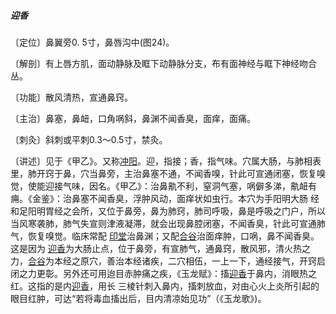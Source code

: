 ##### 迎香

〔定位〕鼻翼旁0. 5寸，鼻唇沟中(图24)。

〔解剖〕有上唇方肌，面动静脉及眶下动静脉分支，布有面神经与眶下神经吻合丛。

〔功能〕散风清热，宣通鼻窍。

〔主治〕鼻塞，鼻衄，口角㖞斜，鼻渊不闻香臭，面痒，面痛。

〔刺灸〕斜刺或平刺0.3〜0.5寸，禁灸。

〔讲述〕见于《甲乙》。又称[冲阳](https://www.gmzyjc.com/read/zjs/zjs3.1.1-3-0.1.3.3.42.md)。迎，指接；香，指气味。穴属大肠，与肺相表里，肺开窍于鼻，穴当鼻旁，主治鼻塞不通，不闻香嗅，针此可宣通闭塞，恢复嗅觉，使能迎接气味，因名。《甲乙》：治鼻鼽不利，窒洞气塞，㖞僻多涕，鼽衄有痈。《金鉴》：治鼻塞不闻香臭，浮肿风动，面痒状如虫行。本穴为手阳明大肠 经和足阳明胃经之会所，又位于鼻旁，鼻为肺窍，肺司呼吸，鼻是呼吸之门户，所以当风寒袭肺，肺气失宣则津液凝滞，就会出现鼻腔闭塞，不闻香臭，针此可宣通肺气，恢复嗅觉。临床常配 [印堂](https://www.gmzyjc.com/read/zjs/zjs3.4-0.1.1.2.0.md)治鼻渊；又配[合谷](https://www.gmzyjc.com/read/zjs/zjs3.1.1-3-0.1.2.3.4.md)治面痒肿，口㖞，鼻不闻香臭。这是因为 [迎香](https://www.gmzyjc.com/read/zjs/zjs3.1.1-3-0.1.2.3.20.md)为大肠止点，位于鼻旁，有宣肺气，通鼻窍，散风邪，清火热之力，[合谷](https://www.gmzyjc.com/read/zjs/zjs3.1.1-3-0.1.2.3.4.md)为本经之原穴，善治本经诸疾，二穴相伍，一上一下，通经接气，开窍启闭之力更彰。另外还可用迨目赤肿痛之疾，《玉龙赋》：搐[迎香](https://www.gmzyjc.com/read/zjs/zjs3.1.1-3-0.1.2.3.20.md)于鼻内，消眼热之红。这指的是内[迎香](https://www.gmzyjc.com/read/zjs/zjs3.1.1-3-0.1.2.3.20.md)，用长 三棱针刺入鼻内，搐刺放血，对由心火上炎所引起的眼目红肿，可达“若将毒血搐出后，目内清凉始见功”（《玉龙歌》)。
